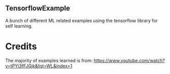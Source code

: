 ## TensorflowExample
A bunch of different ML related examples using the tensorflow library for self learning.

# Credits
The majority of examples learned is from:
https://www.youtube.com/watch?v=tPYj3fFJGjk&list=WL&index=1